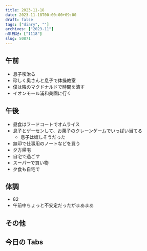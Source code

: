 ```yaml
---
title: 2023-11-18
date: 2023-11-18T00:00:00+09:00
draft: false
tags: ["diary", ""]
archives: ["2023-11"]
n年日記: ["1118"]
slug: 50871
---
```


## 午前

- 息子咳治る
- 珍しく奥さんと息子で体操教室
- 僕は隣のマクドナルドで時間を潰す
- イオンモール浦和美園に行く

## 午後

- 昼食はフードコートでオムライス
- 息子とゲーセンして、お菓子のクレーンゲームでいっぱい当てる
  - 息子は嬉しそうだった
- 無印で仕事用のノートなどを買う
- 夕方帰宅
- 自宅で過ごす
- スーパーで買い物
- 夕食も自宅で

## 体調

- 82
- 午前中ちょっと不安定だったがまあまあ

## その他

## 今日の Tabs

